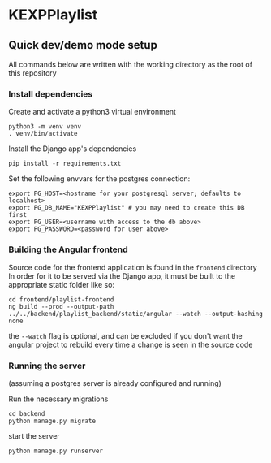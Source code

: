 # KEXPPlaylist

## Quick dev/demo mode setup

All commands below are written with the working directory as the root of this repository

### Install dependencies

Create and activate a python3 virtual environment

```
python3 -m venv venv
. venv/bin/activate
```

Install the Django app's dependencies

```
pip install -r requirements.txt
```

Set the following envvars for the postgres connection:

```
export PG_HOST=<hostname for your postgresql server; defaults to localhost>
export PG_DB_NAME="KEXPPlaylist" # you may need to create this DB first
export PG_USER=<username with access to the db above>
export PG_PASSWORD=<password for user above>
```

### Building the Angular frontend

Source code for the frontend application is found in the `frontend` directory
In order for it to be served via the Django app, it must be built to the appropriate static folder like so:

```
cd frontend/playlist-frontend
ng build --prod --output-path ../../backend/playlist_backend/static/angular --watch --output-hashing none
```

the `--watch` flag is optional, and can be excluded if you don't want the angular project
to rebuild every time a change is seen in the source code

### Running the server

(assuming a postgres server is already configured and running)

Run the necessary migrations

```
cd backend
python manage.py migrate
```

start the server

```
python manage.py runserver
```
